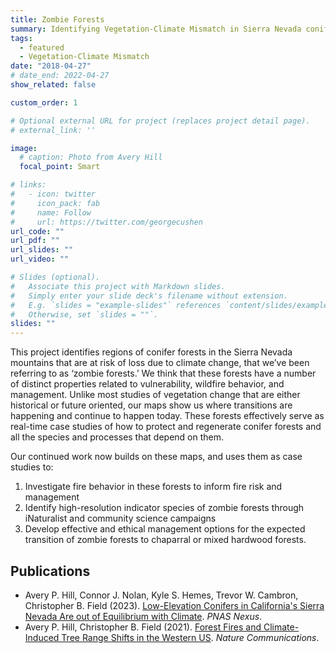 ```yaml
---
title: Zombie Forests
summary: Identifying Vegetation-Climate Mismatch in Sierra Nevada conifer forests and its impact on vegetation transitions and fire regime.
tags:
  - featured
  - Vegetation-Climate Mismatch
date: "2018-04-27"
# date_end: 2022-04-27
show_related: false

custom_order: 1

# Optional external URL for project (replaces project detail page).
# external_link: ''

image:
  # caption: Photo from Avery Hill
  focal_point: Smart

# links:
#   - icon: twitter
#     icon_pack: fab
#     name: Follow
#     url: https://twitter.com/georgecushen
url_code: ""
url_pdf: ""
url_slides: ""
url_video: ""

# Slides (optional).
#   Associate this project with Markdown slides.
#   Simply enter your slide deck's filename without extension.
#   E.g. `slides = "example-slides"` references `content/slides/example-slides.md`.
#   Otherwise, set `slides = ""`.
slides: ""
---
```


This project identifies regions of conifer forests in the Sierra Nevada mountains that are at risk of loss due to climate change, that we’ve been referring to as ‘zombie forests.’ We think that these forests have a number of distinct properties related to vulnerability, wildfire behavior, and management. Unlike most studies of vegetation change that are either historical or future oriented, our maps show us where transitions are happening and continue to happen today. These forests effectively serve as real-time case studies of how to protect and regenerate conifer forests and all the species and processes that depend on them.

Our continued work now builds on these maps, and uses them as case studies to:

1. Investigate fire behavior in these forests to inform fire risk and management
2. Identify high-resolution indicator species of zombie forests through iNaturalist and community science campaigns
3. Develop effective and ethical management options for the expected transition of zombie forests to chaparral or mixed hardwood forests.

## Publications

- Avery P. Hill, Connor J. Nolan, Kyle S. Hemes, Trevor W. Cambron, Christopher B. Field (2023). [Low-Elevation Conifers in California's Sierra Nevada Are out of Equilibrium with Climate](https://doi.org/10.1093/pnasnexus/pgad004). _PNAS Nexus_.
- Avery P. Hill, Christopher B. Field (2021). [Forest Fires and Climate-Induced Tree Range Shifts in the Western US](https://doi.org/10.1038/s41467-021-26838-z). _Nature Communications_.
